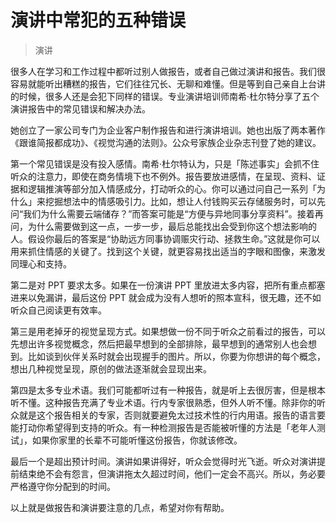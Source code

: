 # 演讲中常犯的五种错误

> 演讲

很多人在学习和工作过程中都听过别人做报告，或者自己做过演讲和报告。我们很容易就能听出糟糕的报告，它们往往冗长、无聊和难懂。但是等到自己亲自上台讲的时候，很多人还是会犯下同样的错误。专业演讲培训师南希·杜尔特分享了五个演讲报告中的常见错误和解决办法。

她创立了一家公司专门为企业客户制作报告和进行演讲培训。她也出版了两本著作《跟谁简报都成功》、《视觉沟通的法则》。公众号家族企业杂志刊登了她的建议。

第一个常见错误是没有投入感情。南希·杜尔特认为，只是「陈述事实」会抓不住听众的注意力，即使在商务情境下也不例外。报告要放进感情，在呈现、资料、证据和逻辑推演等部分加入情感成分，打动听众的心。你可以通过问自己一系列「为什么」来挖掘想法中的情感吸引力。比如，想让人付钱购买云存储服务时，可以先问“我们为什么需要云端储存？”而答案可能是“方便与异地同事分享资料”。接着再问，为什么需要做到这一点，一步一步，最后总能找出会受到你这个想法影响的人。假设你最后的答案是“协助远方同事协调赈灾行动、拯救生命。”这就是你可以用来抓住情感的关键了。找到这个关键，就更容易找出适当的字眼和图像，来激发同理心和支持。

第二是对 PPT 要求太多。如果在一份演讲 PPT 里放进太多内容，把所有重点都塞进来以免漏讲，最后这份 PPT 就会成为没有人想听的照本宣科，很无趣，还不如听众自己阅读更有效率。

第三是用老掉牙的视觉呈现方式。如果想做一份不同于听众之前看过的报告，可以先想出许多视觉概念，然后把最早想到的全部排除，最早想到的通常别人也会想到。比如谈到伙伴关系时就会出现握手的图片。所以，你要为你想讲的每个概念，想出几种视觉呈现，原创的做法逐渐就会显现出来。

第四是太多专业术语。我们可能都听过有一种报告，就是听上去很厉害，但是根本听不懂。这种报告充满了专业术语。行内专家很熟悉，但外人听不懂。除非你的听众就是这个报告相关的专家，否则就要避免太过技术性的行内用语。报告的语言要能打动你希望得到支持的听众。有一种检测报告是否能被听懂的方法是「老年人测试」，如果你家里的长辈不可能听懂这份报告，你就该修改。

最后一个是超出预计时间。演讲如果讲得好，听众会觉得时光飞逝。听众对演讲提前结束绝不会有怨言，但演讲拖太久超过时间，他们一定会不高兴。所以，务必要严格遵守你分配到的时间。

以上就是做报告和演讲要注意的几点，希望对你有帮助。


